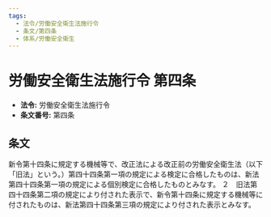 ```yaml
---
tags:
  - 法令/労働安全衛生法施行令
  - 条文/第四条
  - 体系/労働安全衛生
---
```

# 労働安全衛生法施行令 第四条

- **法令:** 労働安全衛生法施行令
- **条文番号:** 第四条

## 条文
新令第十四条に規定する機械等で、改正法による改正前の労働安全衛生法（以下「旧法」という。）第四十四条第一項の規定による検定に合格したものは、新法第四十四条第一項の規定による個別検定に合格したものとみなす。
２　旧法第四十四条第二項の規定により付された表示で、新令第十四条に規定する機械等に付されたものは、新法第四十四条第三項の規定により付された表示とみなす。

